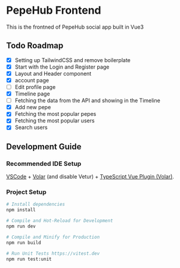 # PepeHub Frontend

This is the frontned of PepeHub social app built in Vue3

## Todo Roadmap

-   [x] Setting up TailwindCSS and remove boilerplate
-   [x] Start with the Login and Register page
-   [x] Layout and Header component
-   [x] account page
-   [ ] Edit profile page
-   [x] Timeline page
-   [ ] Fetching the data from the API and showing in the Timeline
-   [x] Add new pepe
-   [x] Fetching the most popular pepes
-   [x] Fetching the most popular users
-   [x] Search users

## Development Guide

### Recommended IDE Setup

[VSCode](https://code.visualstudio.com/) + [Volar](https://marketplace.visualstudio.com/items?itemName=Vue.volar) (and disable Vetur) + [TypeScript Vue Plugin (Volar)](https://marketplace.visualstudio.com/items?itemName=Vue.vscode-typescript-vue-plugin).

### Project Setup

```sh
# Install dependencies
npm install

# Compile and Hot-Reload for Development
npm run dev

# Compile and Minify for Production
npm run build

# Run Unit Tests https://vitest.dev
npm run test:unit
```
